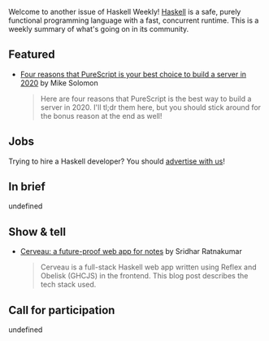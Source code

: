 Welcome to another issue of Haskell Weekly!
[Haskell](https://www.haskell.org) is a safe, purely functional programming language with a fast, concurrent runtime.
This is a weekly summary of what's going on in its community.

## Featured

- [Four reasons that PureScript is your best choice to build a server in 2020](https://meeshkan.com/blog/purescript-2020/) by Mike Solomon
  > Here are four reasons that PureScript is the best way to build a server in 2020. I'll tl;dr them here, but you should stick around for the bonus reason at the end as well!

## Jobs

Trying to hire a Haskell developer?
You should [advertise with us](https://haskellweekly.news/advertising.html)!

## In brief

undefined

## Show & tell

- [Cerveau: a future-proof web app for notes](https://www.srid.ca/689c4a39.html) by Sridhar Ratnakumar
  > Cerveau is a full-stack Haskell web app written using Reflex and Obelisk (GHCJS) in the frontend. This blog post describes the tech stack used.

## Call for participation

undefined
